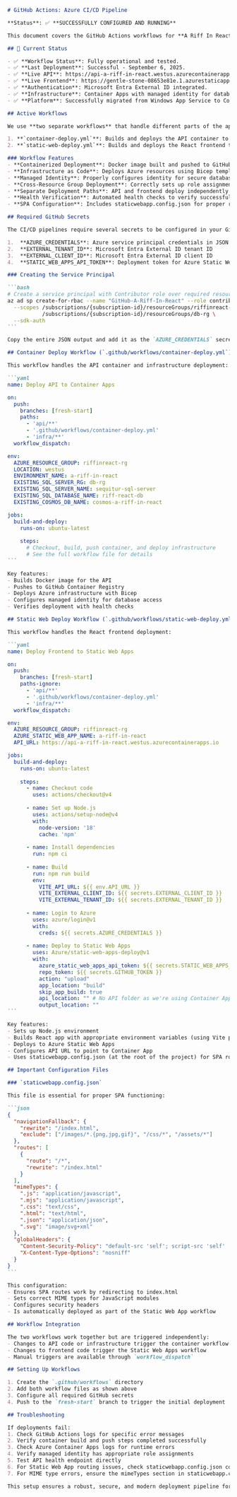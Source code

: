 ````markdown
# GitHub Actions: Azure CI/CD Pipeline

**Status**: ✅ **SUCCESSFULLY CONFIGURED AND RUNNING**

This document covers the GitHub Actions workflows for **A Riff In React**, which successfully deploy the containerized API and static web frontend to Azure. The pipeline includes Container Apps deployment, GitHub Container Registry integration, and managed identity configuration.

## 🎉 Current Status

- ✅ **Workflow Status**: Fully operational and tested.
- ✅ **Last Deployment**: Successful - September 6, 2025.
- ✅ **Live API**: https://api-a-riff-in-react.westus.azurecontainerapps.io
- ✅ **Live Frontend**: https://gentle-stone-08653e81e.1.azurestaticapps.net
- ✅ **Authentication**: Microsoft Entra External ID integrated.
- ✅ **Infrastructure**: Container Apps with managed identity for database access.
- ✅ **Platform**: Successfully migrated from Windows App Service to Container Apps.

## Active Workflows

We use **two separate workflows** that handle different parts of the application:

1. **`container-deploy.yml`**: Builds and deploys the API container to Azure Container Apps
2. **`static-web-deploy.yml`**: Builds and deploys the React frontend to Azure Static Web Apps

### Workflow Features
- **Containerized Deployment**: Docker image built and pushed to GitHub Container Registry
- **Infrastructure as Code**: Deploys Azure resources using Bicep templates
- **Managed Identity**: Properly configures identity for secure database access
- **Cross-Resource Group Deployment**: Correctly sets up role assignments for database access
- **Separate Deployment Paths**: API and frontend deploy independently based on changed files
- **Health Verification**: Automated health checks to verify successful deployment
- **SPA Configuration**: Includes staticwebapp.config.json for proper routing and MIME types

## Required GitHub Secrets

The CI/CD pipelines require several secrets to be configured in your GitHub repository:

1.  **AZURE_CREDENTIALS**: Azure service principal credentials in JSON format
2.  **EXTERNAL_TENANT_ID**: Microsoft Entra External ID tenant ID
3.  **EXTERNAL_CLIENT_ID**: Microsoft Entra External ID client ID
4.  **STATIC_WEB_APPS_API_TOKEN**: Deployment token for Azure Static Web Apps

### Creating the Service Principal

```bash
# Create a service principal with Contributor role over required resource groups
az ad sp create-for-rbac --name "GitHub-A-Riff-In-React" --role contributor \
  --scopes /subscriptions/{subscription-id}/resourceGroups/riffinreact-rg \
           /subscriptions/{subscription-id}/resourceGroups/db-rg \
  --sdk-auth
```

Copy the entire JSON output and add it as the `AZURE_CREDENTIALS` secret in your GitHub repository.

## Container Deploy Workflow (`.github/workflows/container-deploy.yml`)

This workflow handles the API container and infrastructure deployment:

```yaml
name: Deploy API to Container Apps

on:
  push:
    branches: [fresh-start]
    paths:
      - 'api/**'
      - '.github/workflows/container-deploy.yml'
      - 'infra/**'
  workflow_dispatch:

env:
  AZURE_RESOURCE_GROUP: riffinreact-rg
  LOCATION: westus
  ENVIRONMENT_NAME: a-riff-in-react
  EXISTING_SQL_SERVER_RG: db-rg
  EXISTING_SQL_SERVER_NAME: sequitur-sql-server
  EXISTING_SQL_DATABASE_NAME: riff-react-db
  EXISTING_COSMOS_DB_NAME: cosmos-a-riff-in-react

jobs:
  build-and-deploy:
    runs-on: ubuntu-latest
    
    steps:
      # Checkout, build, push container, and deploy infrastructure
      # See the full workflow file for details
```

Key features:
- Builds Docker image for the API
- Pushes to GitHub Container Registry
- Deploys Azure infrastructure with Bicep
- Configures managed identity for database access
- Verifies deployment with health checks

## Static Web Deploy Workflow (`.github/workflows/static-web-deploy.yml`)

This workflow handles the React frontend deployment:

```yaml
name: Deploy Frontend to Static Web Apps

on:
  push:
    branches: [fresh-start]
    paths-ignore:
      - 'api/**'
      - '.github/workflows/container-deploy.yml'
      - 'infra/**'
  workflow_dispatch:

env:
  AZURE_RESOURCE_GROUP: riffinreact-rg
  AZURE_STATIC_WEB_APP_NAME: a-riff-in-react
  API_URL: https://api-a-riff-in-react.westus.azurecontainerapps.io

jobs:
  build-and-deploy:
    runs-on: ubuntu-latest
    
    steps:
      - name: Checkout code
        uses: actions/checkout@v4
      
      - name: Set up Node.js
        uses: actions/setup-node@v4
        with:
          node-version: '18'
          cache: 'npm'
      
      - name: Install dependencies
        run: npm ci
      
      - name: Build
        run: npm run build
        env:
          VITE_API_URL: ${{ env.API_URL }}
          VITE_EXTERNAL_CLIENT_ID: ${{ secrets.EXTERNAL_CLIENT_ID }}
          VITE_EXTERNAL_TENANT_ID: ${{ secrets.EXTERNAL_TENANT_ID }}
      
      - name: Login to Azure
        uses: azure/login@v1
        with:
          creds: ${{ secrets.AZURE_CREDENTIALS }}
      
      - name: Deploy to Static Web Apps
        uses: Azure/static-web-apps-deploy@v1
        with:
          azure_static_web_apps_api_token: ${{ secrets.STATIC_WEB_APPS_API_TOKEN }}
          repo_token: ${{ secrets.GITHUB_TOKEN }}
          action: "upload"
          app_location: "build"
          skip_app_build: true
          api_location: "" # No API folder as we're using Container Apps
          output_location: ""
```

Key features:
- Sets up Node.js environment
- Builds React app with appropriate environment variables (using Vite prefixes)
- Deploys to Azure Static Web Apps
- Configures API URL to point to Container App
- Uses staticwebapp.config.json (at the root of the project) for SPA routing and MIME types

## Important Configuration Files

### `staticwebapp.config.json`

This file is essential for proper SPA functioning:

```json
{
  "navigationFallback": {
    "rewrite": "/index.html",
    "exclude": ["/images/*.{png,jpg,gif}", "/css/*", "/assets/*"]
  },
  "routes": [
    {
      "route": "/*",
      "rewrite": "/index.html"
    }
  ],
  "mimeTypes": {
    ".js": "application/javascript",
    ".mjs": "application/javascript",
    ".css": "text/css",
    ".html": "text/html",
    ".json": "application/json",
    ".svg": "image/svg+xml"
  },
  "globalHeaders": {
    "Content-Security-Policy": "default-src 'self'; script-src 'self' 'unsafe-inline' 'unsafe-eval'; style-src 'self' 'unsafe-inline'; img-src 'self' data:; font-src 'self'; connect-src 'self' *.azurecontainerapps.io *.microsoftonline.com *.microsoft.com",
    "X-Content-Type-Options": "nosniff"
  }
}
```

This configuration:
- Ensures SPA routes work by redirecting to index.html
- Sets correct MIME types for JavaScript modules
- Configures security headers
- Is automatically deployed as part of the Static Web App workflow

## Workflow Integration

The two workflows work together but are triggered independently:
- Changes to API code or infrastructure trigger the container workflow
- Changes to frontend code trigger the Static Web Apps workflow
- Manual triggers are available through `workflow_dispatch`

## Setting Up Workflows

1. Create the `.github/workflows` directory
2. Add both workflow files as shown above
3. Configure all required GitHub secrets
4. Push to the `fresh-start` branch to trigger the initial deployment

## Troubleshooting

If deployments fail:
1. Check GitHub Actions logs for specific error messages
2. Verify container build and push steps completed successfully
3. Check Azure Container Apps logs for runtime errors
4. Verify managed identity has appropriate role assignments
5. Test API health endpoint directly
6. For Static Web App routing issues, check staticwebapp.config.json configuration
7. For MIME type errors, ensure the mimeTypes section in staticwebapp.config.json is correctly configured

This setup ensures a robust, secure, and modern deployment pipeline for the containerized application.

````
